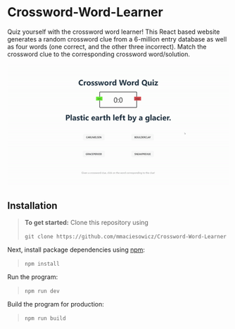 # Crossword-Word-Learner
Quiz yourself with the crossword word learner! This React based website generates a random crossword clue from a 6-million entry database as well as four words (one correct, and the other three incorrect). Match the crossword clue to the corresponding crossword word/solution.

![Demo](images/word-learner.gif)

## Installation

> **To get started:** Clone this repository using
> 
>   `git clone https://github.com/mmaciesowicz/Crossword-Word-Learner`
>

Next, install package dependencies using [npm](https://nodejs.org/en/download):
>
>   `npm install`
>

Run the program:
>
>   `npm run dev`
>

Build the program for production:
>
>   `npm run build`
>
